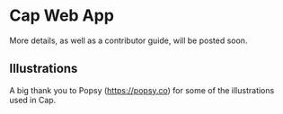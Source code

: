 # Cap Web App

More details, as well as a contributor guide, will be posted soon.

## Illustrations

A big thank you to Popsy (https://popsy.co) for some of the illustrations used in Cap.
